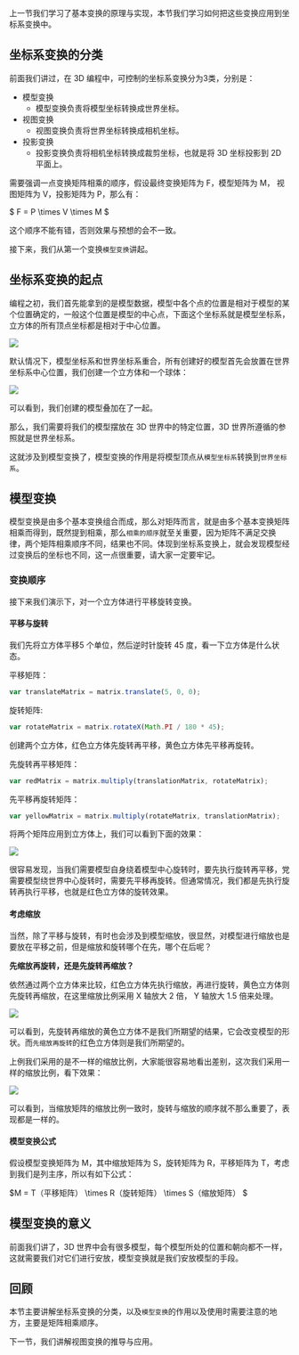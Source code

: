 

上一节我们学习了基本变换的原理与实现，本节我们学习如何把这些变换应用到坐标系变换中。

## 坐标系变换的分类

前面我们讲过，在 3D 编程中，可控制的坐标系变换分为3类，分别是：

* 模型变换
    * 模型变换负责将模型坐标转换成世界坐标。 
* 视图变换
    * 视图变换负责将世界坐标转换成相机坐标。
* 投影变换
    * 投影变换负责将相机坐标转换成裁剪坐标，也就是将 3D 坐标投影到 2D 平面上。
    
需要强调一点变换矩阵相乘的顺序，假设最终变换矩阵为 F，模型矩阵为 M， 视图矩阵为 V，投影矩阵为 P，那么有：

$ F = P \times V \times M $

这个顺序不能有错，否则效果与预想的会不一致。

接下来，我们从第一个变换`模型变换`讲起。

## 坐标系变换的起点

编程之初，我们首先能拿到的是模型数据，模型中各个点的位置是相对于模型的某个位置确定的，一般这个位置是模型的中心点，下面这个坐标系就是模型坐标系，立方体的所有顶点坐标都是相对于中心位置。


![](./images/166cd2eb7d531b0b~tplv-t2oaga2asx-image.image.png)

默认情况下，模型坐标系和世界坐标系重合，所有创建好的模型首先会放置在世界坐标系中心位置，我们创建一个立方体和一个球体：

![](./images/166cd5693a608e92~tplv-t2oaga2asx-image.image.png)

可以看到，我们创建的模型叠加在了一起。

那么，我们需要将我们的模型摆放在 3D 世界中的特定位置，3D 世界所遵循的参照就是世界坐标系。

这就涉及到模型变换了，模型变换的作用是将模型顶点从`模型坐标系`转换到`世界坐标系`。


## 模型变换

模型变换是由多个基本变换组合而成，那么对矩阵而言，就是由多个基本变换矩阵相乘而得到，既然提到相乘，那么`相乘的顺序`就至关重要，因为矩阵不满足交换律，两个矩阵相乘顺序不同，结果也不同。体现到坐标系变换上，就会发现模型经过变换后的坐标也不同，这一点很重要，请大家一定要牢记。

### 变换顺序

接下来我们演示下，对一个立方体进行平移旋转变换。

#### 平移与旋转  
我们先将立方体平移5 个单位，然后逆时针旋转 45 度，看一下立方体是什么状态。

平移矩阵：

```javascript
var translateMatrix = matrix.translate(5, 0, 0);
```

旋转矩阵:

```javascript
var rotateMatrix = matrix.rotateX(Math.PI / 180 * 45);
```

创建两个立方体，红色立方体先旋转再平移，黄色立方体先平移再旋转。

先旋转再平移矩阵：

```javascript
var redMatrix = matrix.multiply(translationMatrix, rotateMatrix);
```

先平移再旋转矩阵：

```javascript
var yellowMatrix = matrix.multiply(rotateMatrix, translationMatrix);
```


将两个矩阵应用到立方体上，我们可以看到下面的效果：

![](./images/166ce31a5fe2ff25~tplv-t2oaga2asx-image.image.png)

很容易发现，当我们需要模型自身绕着模型中心旋转时，要先执行旋转再平移，党需要模型绕世界中心旋转时，需要先平移再旋转。但通常情况，我们都是先执行旋转再执行平移，也就是红色立方体的旋转效果。


#### 考虑缩放

当然，除了平移与旋转，有时也会涉及到模型缩放，很显然，对模型进行缩放也是要放在平移之前，但是缩放和旋转哪个在先，哪个在后呢？

**先缩放再旋转，还是先旋转再缩放？**

依然通过两个立方体来比较，红色立方体先执行缩放，再进行旋转，黄色立方体则先旋转再缩放，在这里缩放比例采用 X 轴放大 2 倍， Y 轴放大 1.5 倍来处理。


![](./images/166ce9597ae0d78e~tplv-t2oaga2asx-image.image.png)

可以看到，先旋转再缩放的黄色立方体不是我们所期望的结果，它会改变模型的形状。而`先缩放再旋转`的红色立方体则是我们所期望的。

上例我们采用的是不一样的缩放比例，大家能很容易地看出差别，这次我们采用一样的缩放比例，看下效果：


![](./images/166cea140d8adf1c~tplv-t2oaga2asx-image.image.png)

可以看到，当缩放矩阵的缩放比例一致时，旋转与缩放的顺序就不那么重要了，表现都是一样的。


#### 模型变换公式

假设模型变换矩阵为 M，其中缩放矩阵为 S，旋转矩阵为 R，平移矩阵为 T，考虑到我们是列主序，所以有如下公式：

$M = T（平移矩阵） \times R（旋转矩阵） \times S（缩放矩阵） $


## 模型变换的意义
前面我们讲了，3D 世界中会有很多模型，每个模型所处的位置和朝向都不一样，这就需要我们对它们进行安放，模型变换就是我们安放模型的手段。

## 回顾
本节主要讲解坐标系变换的分类，以及`模型变换`的作用以及使用时需要注意的地方，主要是矩阵相乘顺序。

下一节，我们讲解视图变换的推导与应用。